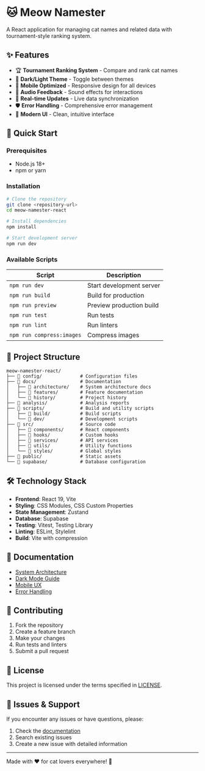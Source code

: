 # 🐱 Meow Namester

A React application for managing cat names and related data with tournament-style ranking system.

## ✨ Features

- 🏆 **Tournament Ranking System** - Compare and rank cat names
- 🌙 **Dark/Light Theme** - Toggle between themes
- 📱 **Mobile Optimized** - Responsive design for all devices
- 🎵 **Audio Feedback** - Sound effects for interactions
- 🔄 **Real-time Updates** - Live data synchronization
- 🛡️ **Error Handling** - Comprehensive error management
- 🎨 **Modern UI** - Clean, intuitive interface

## 🚀 Quick Start

### Prerequisites

- Node.js 18+
- npm or yarn

### Installation

```bash
# Clone the repository
git clone <repository-url>
cd meow-namester-react

# Install dependencies
npm install

# Start development server
npm run dev
```

### Available Scripts

| Script                    | Description              |
| ------------------------- | ------------------------ |
| `npm run dev`             | Start development server |
| `npm run build`           | Build for production     |
| `npm run preview`         | Preview production build |
| `npm run test`            | Run tests                |
| `npm run lint`            | Run linters              |
| `npm run compress:images` | Compress images          |

## 📁 Project Structure

```
meow-namester-react/
├── 📁 config/              # Configuration files
├── 📁 docs/                # Documentation
│   ├── 📁 architecture/    # System architecture docs
│   ├── 📁 features/        # Feature documentation
│   └── 📁 history/         # Project history
├── 📁 analysis/            # Analysis reports
├── 📁 scripts/             # Build and utility scripts
│   ├── 📁 build/           # Build scripts
│   └── 📁 dev/             # Development scripts
├── 📁 src/                 # Source code
│   ├── 📁 components/      # React components
│   ├── 📁 hooks/           # Custom hooks
│   ├── 📁 services/        # API services
│   ├── 📁 utils/           # Utility functions
│   └── 📁 styles/          # Global styles
├── 📁 public/              # Static assets
└── 📁 supabase/            # Database configuration
```

## 🛠️ Technology Stack

- **Frontend**: React 19, Vite
- **Styling**: CSS Modules, CSS Custom Properties
- **State Management**: Zustand
- **Database**: Supabase
- **Testing**: Vitest, Testing Library
- **Linting**: ESLint, Stylelint
- **Build**: Vite with compression

## 📖 Documentation

- [System Architecture](./docs/architecture/COMPREHENSIVE_SYSTEM_REFERENCE.md)
- [Dark Mode Guide](./docs/features/DARK_MODE_README.md)
- [Mobile UX](./docs/features/MOBILE_ERGONOMICS_IMPROVEMENTS.md)
- [Error Handling](./docs/features/ERROR_HANDLING_README.md)

## 🤝 Contributing

1. Fork the repository
2. Create a feature branch
3. Make your changes
4. Run tests and linters
5. Submit a pull request

## 📄 License

This project is licensed under the terms specified in [LICENSE](./docs/LICENSE).

## 🐛 Issues & Support

If you encounter any issues or have questions, please:

1. Check the [documentation](./docs/)
2. Search existing issues
3. Create a new issue with detailed information

---

Made with ❤️ for cat lovers everywhere! 🐾
